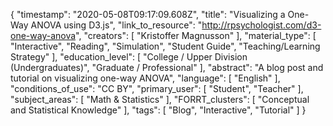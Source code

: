 {
    "timestamp": "2020-05-08T09:17:09.608Z",
    "title": "Visualizing a One-Way ANOVA using D3.js",
    "link_to_resource": "http://rpsychologist.com/d3-one-way-anova",
    "creators": [
        "Kristoffer Magnusson"
    ],
    "material_type": [
        "Interactive",
        "Reading",
        "Simulation",
        "Student Guide",
        "Teaching/Learning Strategy"
    ],
    "education_level": [
        "College / Upper Division (Undergraduates)",
        "Graduate / Professional"
    ],
    "abstract": "A blog post and tutorial on visualizing one-way ANOVA",
    "language": [
        "English"
    ],
    "conditions_of_use": "CC BY",
    "primary_user": [
        "Student",
        "Teacher"
    ],
    "subject_areas": [
        "Math & Statistics"
    ],
    "FORRT_clusters": [
        "Conceptual and Statistical Knowledge"
    ],
    "tags": [
        "Blog",
        "Interactive",
        "Tutorial"
    ]
}
